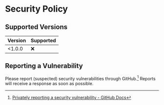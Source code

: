 # Security Policy

## Supported Versions

| Version | Supported          |
| ------- | ------------------ |
| <1.0.0  | :x:                |

## Reporting a Vulnerability

Please report (suspected) security vulnerabilities through GitHub.[^1]
Reports will receive a response as soon as possible.

[^1]: [Privately reporting a security vulnerability - GitHub Docs](https://docs.github.com/en/code-security/security-advisories/guidance-on-reporting-and-writing/privately-reporting-a-security-vulnerability#privately-reporting-a-security-vulnerability)
